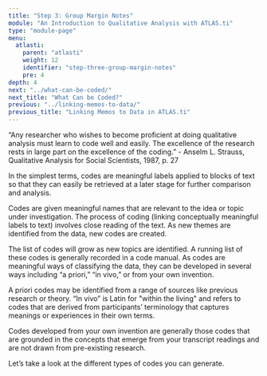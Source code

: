 ```yaml
---
title: "Step 3: Group Margin Notes"
module: "An Introduction to Qualitative Analysis with ATLAS.ti"
type: "module-page"
menu:
  atlasti:
    parent: "atlasti"
    weight: 12
    identifier: "step-three-group-margin-notes"
    pre: 4
depth: 4
next: "../what-can-be-coded/"
next_title: "What Can be Coded?"
previous: "../linking-memos-to-data/"
previous_title: "Linking Memos to Data in ATLAS.ti"
---
```

<div class="atlasti"><div class="pageblock well">
<div class="pullquote"><p>“Any researcher who wishes to become proficient at doing qualitative analysis must learn to code well and easily. The excellence of the research rests in large part on the excellence of the coding.”
- Anselm L. Strauss, Qualitative Analysis for Social Scientists, 1987, p. 27</p></div>
</div><div class="pageblock"><p>In the simplest terms, codes are meaningful labels applied to blocks of text so that they can easily be retrieved at a later stage for further comparison and analysis. </p>
<p>Codes are given meaningful names that are relevant to the idea or topic under investigation. The process of coding (linking conceptually meaningful labels to text) involves close reading of the text. As new themes are identified from the data, new codes are created.</p>
<p>The list of codes will grow as new topics are identified. A running list of these codes is generally recorded in a code manual. As codes are meaningful ways of classifying the data, they can be developed in several ways including “a priori,” “in vivo,” or from your own invention. </p>
<p>A priori codes may be identified from a range of sources like previous research or theory.  “In vivo” is Latin for "within the living" and refers to codes that are derived from participants’ terminology that captures meanings or experiences in their own terms. </p>
<p>Codes developed from your own invention are generally those codes that are grounded in the concepts that emerge from your transcript readings and are not drawn from pre-existing research.  </p>
<p>Let’s take a look at the different types of codes you can generate.</p>
</div></div>